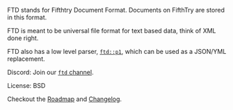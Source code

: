 FTD stands for Fifthtry Document Format. Documents on FifthTry are stored in this
format.

FTD is meant to be universal file format for text based data, think of XML done
right.

FTD also has a low level parser, [`ftd::p1`](https://www.fifthtry.com/fifthtry/ftd/p1/), which can be used
as a JSON/YML replacement.

Discord: Join our [`ftd` channel](https://discord.gg/xN3uD8P7WA).

License: BSD

Checkout the [Roadmap](https://www.fifthtry.com/fifthtry/ftd/roadmap/) and 
[Changelog](https://www.fifthtry.com/fifthtry/ftd/changelog/).

